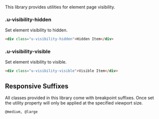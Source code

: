 <p class="u-text-emphasize">This library provides utilities for element page visibility.</p>

### .u-visibility-hidden

Set element visibility to hidden.

```html
<div class="u-visibility-hidden">Hidden Item</div>  
```

### .u-visibility-visible

Set element visibility to visible.

```html
<div class="u-visibility-visible">Visible Item</div>  
```

## Responsive Suffixes

All classes provided in this library come with breakpoint suffixes. Once set the utility property will only be applied at the specified viewport size.

`@medium, @large`